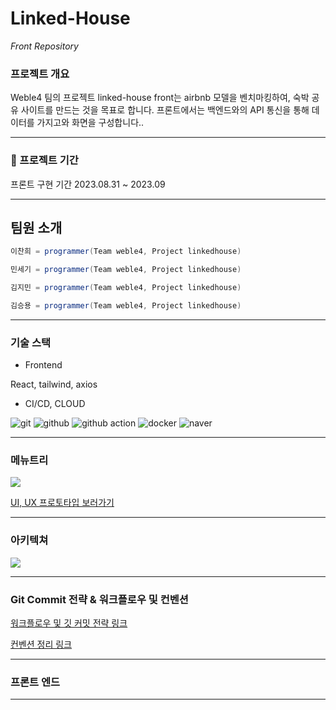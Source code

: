 # Linked-House
*Front Repository*

### 프로젝트 개요
Weble4 팀의 프로젝트 linked-house front는 airbnb 모델을 벤치마킹하여, 숙박 공유 사이트를 만드는 것을 목표로 합니다.
프론트에서는 백엔드와의 API 통신을 통해 데이터를 가지고와 화면을 구성합니다..

* * *
### **📅** 프로젝트 기간

프론트 구현 기간 
2023.08.31 ~ 2023.09

* * *

## 팀원 소개

```java
이찬희 = programmer(Team weble4, Project linkedhouse)
```

```java
민세기 = programmer(Team weble4, Project linkedhouse)
```

```java
김지민 = programmer(Team weble4, Project linkedhouse)
```

```java
김승용 = programmer(Team weble4, Project linkedhouse)
```

* * *

### 기술 스택
- Frontend

 React, tailwind, axios 

- CI/CD, CLOUD
<img alt="git" src ="https://img.shields.io/badge/git-F05032.svg?&style=for-the-badge&logo=git&logoColor=black"/>
<img alt="github" src ="https://img.shields.io/badge/github-181717.svg?&style=for-the-badge&logo=github&logoColor=white"/>
<img alt="github action" src ="https://img.shields.io/badge/github-181717.svg?&style=for-the-badge&logo=github&logoColor=white"/>
<img alt="docker" src ="https://img.shields.io/badge/docker-2496ED.svg?&style=for-the-badge&logo=docker&logoColor=white"/>
<img alt="naver" src ="https://img.shields.io/badge/naver cloud-03C75A.svg?&style=for-the-badge&logo=naver&logoColor=white"/>

* * *
### 메뉴트리

<image src="./images/menutree.png"></image>

 [UI, UX 프로토타입 보러가기](https://www.figma.com/file/FB2dkLEj9lk23AZo9OIgFp/LinkedHouse?type=design&node-id=0-1&mode=design&t=Vwpq5MDkZEqVXVUX-0)

* * *
### 아키텍쳐

<image src="./images/architecture.png"></image>

* * *

### Git Commit 전략 & 워크플로우 및 컨벤션

[워크플로우 및 깃 커밋 전략 링크](https://www.notion.so/754a694747884d369ee42da947ae089b?pvs=4)  

[컨벤션 정리 링크](https://www.notion.so/f645a6ae98ae46d08fdcaa8c4a10dacf?pvs=4)

* * *

### 프론트 엔드 

* * *
